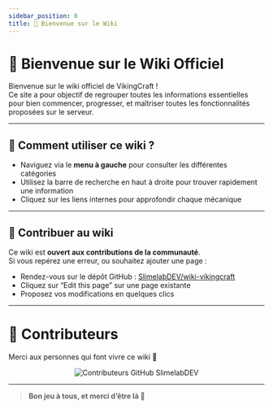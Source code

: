 ```yaml
---
sidebar_position: 0
title: 👋 Bienvenue sur le Wiki
---
```


# 👋 Bienvenue sur le Wiki Officiel

Bienvenue sur le wiki officiel de VikingCraft !  
Ce site a pour objectif de regrouper toutes les informations essentielles pour bien commencer, progresser, et maîtriser toutes les fonctionnalités proposées sur le serveur.

---

## 📖 Comment utiliser ce wiki ?

- Naviguez via le **menu à gauche** pour consulter les différentes catégories
- Utilisez la barre de recherche en haut à droite pour trouver rapidement une information
- Cliquez sur les liens internes pour approfondir chaque mécanique

---

## 🧠 Contribuer au wiki

Ce wiki est **ouvert aux contributions de la communauté**.  
Si vous repérez une erreur, ou souhaitez ajouter une page :

- Rendez-vous sur le dépôt GitHub : [SlimelabDEV/wiki-vikingcraft](https://github.com/SlimelabDEV/wiki-vikingcraft)
- Cliquez sur “Edit this page” sur une page existante
- Proposez vos modifications en quelques clics

---

# 🙌 Contributeurs

Merci aux personnes qui font vivre ce wiki 💚  

<p align="center">
  <img src="https://contrib.rocks/image?repo=SlimelabDEV/wiki-vikingcraft" alt="Contributeurs GitHub SlimelabDEV" />
</p>

---

> **Bon jeu à tous, et merci d’être là 💚**

